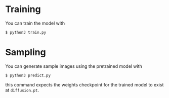 # Training
You can train the model with
```
$ python3 train.py
```

# Sampling
You can generate sample images using the pretrained model with
```
$ python3 predict.py
```
this command expects the weights checkpoint for the trained model to exist at `diffusion.pt`.
